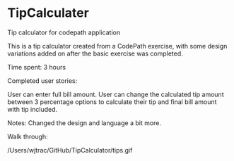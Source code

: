 # TipCalculater
Tip calculator for codepath application

This is a tip calculator created from a CodePath exercise, with some design variations added on after the basic exercise was completed.

Time spent: 3 hours

Completed user stories:

User can enter full bill amount. 
User can change the calculated tip amount between 3 percentage options to calculate their tip and final bill amount with tip included.

Notes: Changed the design and language a bit more.

Walk through:

/Users/wjtrac/GitHub/TipCalculator/tips.gif